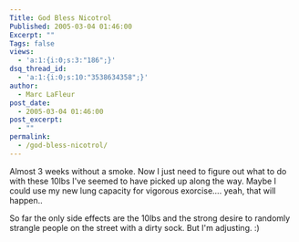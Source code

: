 ```yaml
---
Title: God Bless Nicotrol
Published: 2005-03-04 01:46:00
Excerpt: ""
Tags: false
views:
  - 'a:1:{i:0;s:3:"186";}'
dsq_thread_id:
  - 'a:1:{i:0;s:10:"3538634358";}'
author:
  - Marc LaFleur
post_date:
  - 2005-03-04 01:46:00
post_excerpt:
  - ""
permalink:
  - /god-bless-nicotrol/
---
```

<p>Almost 3&nbsp;weeks without a smoke. Now I just need to figure out what to do with these 10lbs I've seemed to have picked up along the way. Maybe I could use my new lung capacity&nbsp;for vigorous&nbsp;exorcise.... yeah, that will happen.. </p> <p>So far the only side effects are the 10lbs and the strong desire to randomly strangle people on the street with a dirty sock. But I'm adjusting. :)</p>